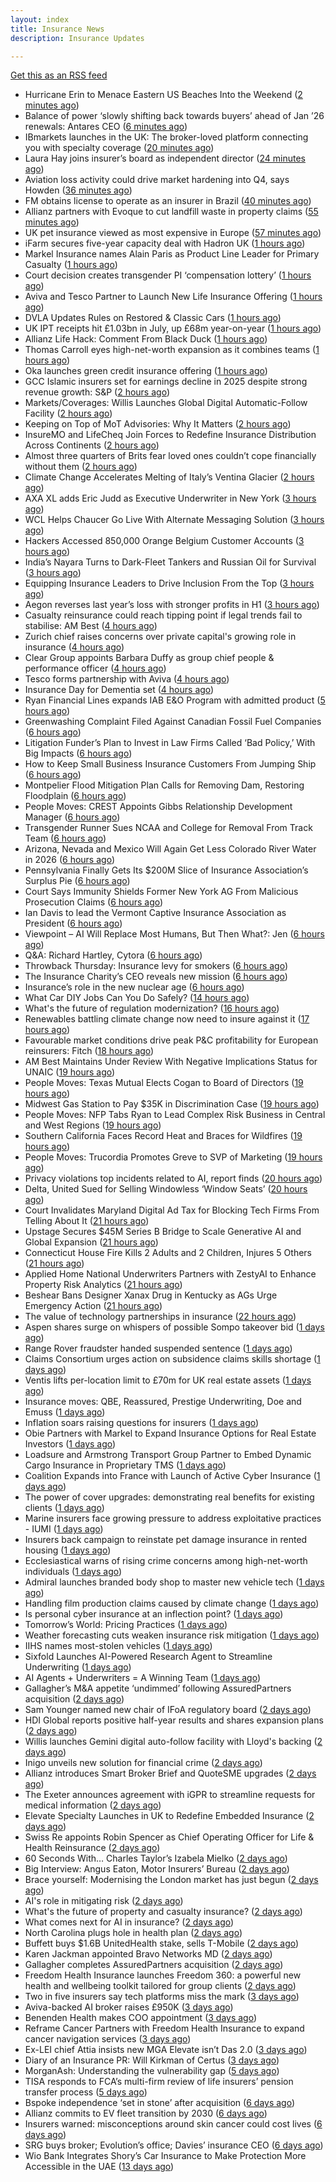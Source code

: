 ```yaml
---
layout: index
title: Insurance News
description: Insurance Updates

---
```


[Get this as an RSS feed](/insurance.rss)

<!-- news_marker starts -->
- Hurricane Erin to Menace Eastern US Beaches Into the Weekend ([2 minutes ago](https://www.insurancejournal.com/news/national/2025/08/21/836503.htm))
- Balance of power ‘slowly shifting back towards buyers’ ahead of Jan ’26 renewals: Antares CEO ([6 minutes ago](https://www.reinsurancene.ws/balance-of-power-slowly-shifting-back-towards-buyers-ahead-of-jan-26-renewals-antares-ceo/))
- IBmarkets launches in the UK: The broker-loved platform connecting you with specialty coverage ([20 minutes ago](https://www.insurancebusinessmag.com/uk/news/breaking-news/ibmarkets-launches-in-the-uk-the-brokerloved-platform-connecting-you-with-specialty-coverage-546952.aspx))
- Laura Hay joins insurer’s board as independent director ([24 minutes ago](https://www.insurancebusinessmag.com/uk/news/breaking-news/laura-hay-joins-insurers-board-as-independent-director-546951.aspx))
- Aviation loss activity could drive market hardening into Q4, says Howden ([36 minutes ago](https://www.reinsurancene.ws/aviation-loss-activity-could-drive-market-hardening-into-q4-says-howden/))
- FM obtains license to operate as an insurer in Brazil ([40 minutes ago](https://www.insurancebusinessmag.com/uk/news/breaking-news/fm-obtains-license-to-operate-as-an-insurer-in-brazil-546948.aspx))
- Allianz partners with Evoque to cut landfill waste in property claims ([55 minutes ago](https://www.insurancebusinessmag.com/uk/news/claims/allianz-partners-with-evoque-to-cut-landfill-waste-in-property-claims-546947.aspx))
- UK pet insurance viewed as most expensive in Europe ([57 minutes ago](https://www.postonline.co.uk/personal/7958915/uk-pet-insurance-viewed-as-most-expensive-in-europe))
- iFarm secures five-year capacity deal with Hadron UK ([1 hours ago](https://www.insurancebusinessmag.com/uk/news/breaking-news/ifarm-secures-fiveyear-capacity-deal-with-hadron-uk-546946.aspx))
- Markel Insurance names Alain Paris as Product Line Leader for Primary Casualty ([1 hours ago](https://www.reinsurancene.ws/markel-insurance-names-alain-paris-as-product-line-leader-for-primary-casualty/))
- Court decision creates transgender PI ‘compensation lottery’ ([1 hours ago](https://www.postonline.co.uk/personal/7958916/court-decision-creates-transgender-pi-%E2%80%98compensation-lottery%E2%80%99))
- Aviva and Tesco Partner to Launch New Life Insurance Offering ([1 hours ago](https://www.insurtechinsights.com/aviva-and-tesco-partner-to-launch-new-life-insurance-offering/))
- DVLA Updates Rules on Restored & Classic Cars ([1 hours ago](https://insurance-edge.net/2025/08/21/dvla-updates-rules-on-restored-classic-cars/))
- UK IPT receipts hit £1.03bn in July, up £68m year-on-year ([1 hours ago](https://www.insurancebusinessmag.com/uk/news/life-insurance/uk-ipt-receipts-hit-1-03bn-in-july-up-68m-yearonyear-546942.aspx))
- Allianz Life Hack: Comment From Black Duck ([1 hours ago](https://insurance-edge.net/2025/08/21/allianz-life-hack-comment-from-black-duck/))
- Thomas Carroll eyes high-net-worth expansion as it combines teams ([1 hours ago](https://www.postonline.co.uk/broker/7958912/thomas-carroll-eyes-high-net-worth-expansion-as-it-combines-teams))
- Oka launches green credit insurance offering ([1 hours ago](https://www.reinsurancene.ws/oka-launches-green-credit-insurance-offering/))
- GCC Islamic insurers set for earnings decline in 2025 despite strong revenue growth: S&P ([2 hours ago](https://www.reinsurancene.ws/gcc-islamic-insurers-set-for-earnings-decline-in-2025-despite-strong-revenue-growth-sp/))
- Markets/Coverages: Willis Launches Global Digital Automatic-Follow Facility ([2 hours ago](https://www.insurancejournal.com/news/international/2025/08/21/836499.htm))
- Keeping on Top of MoT Advisories: Why It Matters ([2 hours ago](https://insurance-edge.net/2025/08/21/keeping-on-top-of-mot-advisories-why-it-matters/))
- InsureMO and LifeCheq Join Forces to Redefine Insurance Distribution Across Continents ([2 hours ago](https://www.insurtechinsights.com/insuremo-and-lifecheq-join-forces-to-redefine-insurance-distribution-across-continents/))
- Almost three quarters of Brits fear loved ones couldn’t cope financially without them ([2 hours ago](https://ifamagazine.com/almost-three-quarters-of-brits-fear-loved-ones-couldnt-cope-financially-without-them/))
- Climate Change Accelerates Melting of Italy’s Ventina Glacier ([2 hours ago](https://www.insurancejournal.com/news/international/2025/08/21/836484.htm))
- AXA XL adds Eric Judd as Executive Underwriter in New York ([3 hours ago](https://www.reinsurancene.ws/axa-xl-adds-eric-judd-as-executive-underwriter-in-new-york/))
- WCL Helps Chaucer Go Live With Alternate Messaging Solution ([3 hours ago](https://insurance-edge.net/2025/08/21/wcl-helps-chaucer-go-live-with-alternate-messaging-solution/))
- Hackers Accessed 850,000 Orange Belgium Customer Accounts ([3 hours ago](https://www.insurancejournal.com/news/international/2025/08/21/836480.htm))
- India’s Nayara Turns to Dark-Fleet Tankers and Russian Oil for Survival ([3 hours ago](https://www.insurancejournal.com/news/international/2025/08/21/836475.htm))
- Equipping Insurance Leaders to Drive Inclusion From the Top ([3 hours ago](https://insurance-edge.net/2025/08/21/equipping-insurance-leaders-to-drive-inclusion-from-the-top/))
- Aegon reverses last year’s loss with stronger profits in H1 ([3 hours ago](https://www.insurancebusinessmag.com/uk/news/breaking-news/aegon-reverses-last-years-loss-with-stronger-profits-in-h1-546921.aspx))
- Casualty reinsurance could reach tipping point if legal trends fail to stabilise: AM Best ([4 hours ago](https://www.reinsurancene.ws/casualty-reinsurance-could-reach-tipping-point-if-legal-trends-fail-to-stabilise-am-best/))
- Zurich chief raises concerns over private capital's growing role in insurance ([4 hours ago](https://www.insurancebusinessmag.com/uk/news/breaking-news/zurich-chief-raises-concerns-over-private-capitals-growing-role-in-insurance-546919.aspx))
- Clear Group appoints Barbara Duffy as group chief people & performance officer ([4 hours ago](https://www.insurancebusinessmag.com/uk/news/breaking-news/clear-group-appoints-barbara-duffy-as-group-chief-people-and-performance-officer-546918.aspx))
- Tesco forms partnership with Aviva ([4 hours ago](https://www.insurancebusinessmag.com/uk/news/life-insurance/tesco-forms-partnership-with-aviva-546917.aspx))
- Insurance Day for Dementia set ([4 hours ago](https://www.insurancebusinessmag.com/uk/news/non-profits/insurance-day-for-dementia-set-546915.aspx))
- Ryan Financial Lines expands IAB E&O Program with admitted product ([5 hours ago](https://www.reinsurancene.ws/ryan-financial-lines-expands-iab-eo-program-with-admitted-product/))
- Greenwashing Complaint Filed Against Canadian Fossil Fuel Companies ([6 hours ago](https://www.insurancejournal.com/news/international/2025/08/21/836419.htm))
- Litigation Funder’s Plan to Invest in Law Firms Called ‘Bad Policy,’ With Big Impacts ([6 hours ago](https://www.insurancejournal.com/news/southeast/2025/08/21/836441.htm))
- How to Keep Small Business Insurance Customers From Jumping Ship ([6 hours ago](https://www.insurancejournal.com/news/national/2025/08/21/836379.htm))
- Montpelier Flood Mitigation Plan Calls for Removing Dam, Restoring Floodplain ([6 hours ago](https://www.insurancejournal.com/news/east/2025/08/21/836432.htm))
- People Moves: CREST Appoints Gibbs Relationship Development Manager ([6 hours ago](https://www.insurancejournal.com/news/west/2025/08/21/835797.htm))
- Transgender Runner Sues NCAA and College for Removal From Track Team ([6 hours ago](https://www.insurancejournal.com/news/national/2025/08/21/836047.htm))
- Arizona, Nevada and Mexico Will Again Get Less Colorado River Water in 2026 ([6 hours ago](https://www.insurancejournal.com/news/west/2025/08/21/836163.htm))
- Pennsylvania Finally Gets Its $200M Slice of Insurance Association’s Surplus Pie ([6 hours ago](https://www.insurancejournal.com/news/east/2025/08/21/836462.htm))
- Court Says Immunity Shields Former New York AG From Malicious Prosecution Claims ([6 hours ago](https://www.insurancejournal.com/news/east/2025/08/21/836468.htm))
- Ian Davis to lead the Vermont Captive Insurance Association as President ([6 hours ago](https://www.reinsurancene.ws/ian-davis-to-lead-the-vermont-captive-insurance-association-as-president/))
- Viewpoint – AI Will Replace Most Humans, But Then What?: Jen ([6 hours ago](https://www.insurancejournal.com/news/national/2025/08/21/836361.htm))
- Q&A: Richard Hartley, Cytora ([6 hours ago](https://www.postonline.co.uk/technology/7958053/qa-richard-hartley-cytora))
- Throwback Thursday: Insurance levy for smokers ([6 hours ago](https://www.postonline.co.uk/claims/7956762/throwback-thursday-insurance-levy-for-smokers))
- The Insurance Charity’s CEO reveals new mission ([6 hours ago](https://www.postonline.co.uk/people/7958166/the-insurance-charity%E2%80%99s-ceo-reveals-new-mission))
- Insurance’s role in the new nuclear age ([6 hours ago](https://www.postonline.co.uk/commercial/7958893/insurance%E2%80%99s-role-in-the-new-nuclear-age))
- What Car DIY Jobs Can You Do Safely? ([14 hours ago](https://insurance-edge.net/2025/08/20/what-car-diy-jobs-can-you-do-safely/))
- What's the future of regulation modernization? ([16 hours ago](https://www.dig-in.com/opinion/what-does-rule-modernization-mean))
- Renewables battling climate change now need to insure against it ([17 hours ago](https://www.dig-in.com/articles/renewables-battling-climate-change-now-need-to-insure))
- Favourable market conditions drive peak P&C profitability for European reinsurers: Fitch ([18 hours ago](https://www.reinsurancene.ws/favourable-market-conditions-drive-peak-pc-profitability-for-european-reinsurers-fitch/))
- AM Best Maintains Under Review With Negative Implications Status for UNAIC ([19 hours ago](https://www.insurancejournal.com/news/southcentral/2025/08/20/836415.htm))
- People Moves: Texas Mutual Elects Cogan to Board of Directors ([19 hours ago](https://www.insurancejournal.com/news/southcentral/2025/08/20/836412.htm))
- Midwest Gas Station to Pay $35K in Discrimination Case ([19 hours ago](https://www.insurancejournal.com/news/midwest/2025/08/20/836409.htm))
- People Moves: NFP Tabs Ryan to Lead Complex Risk Business in Central and West Regions ([19 hours ago](https://www.insurancejournal.com/news/midwest/2025/08/20/836405.htm))
- Southern California Faces Record Heat and Braces for Wildfires ([19 hours ago](https://www.insurancejournal.com/news/west/2025/08/20/836403.htm))
- People Moves: Trucordia Promotes Greve to SVP of Marketing ([19 hours ago](https://www.insurancejournal.com/news/west/2025/08/20/836257.htm))
- Privacy violations top incidents related to AI, report finds ([20 hours ago](https://www.insurancebusinessmag.com/uk/business-strategy/privacy-violations-top-incidents-related-to-ai-report-finds-546857.aspx))
- Delta, United Sued for Selling Windowless ‘Window Seats’ ([20 hours ago](https://www.insurancejournal.com/news/national/2025/08/20/836396.htm))
- Court Invalidates Maryland Digital Ad Tax for Blocking Tech Firms From Telling About It ([21 hours ago](https://www.insurancejournal.com/news/east/2025/08/20/836393.htm))
- Upstage Secures $45M Series B Bridge to Scale Generative AI and Global Expansion ([21 hours ago](https://www.insurtechinsights.com/upstage-secures-45m-series-b-bridge-to-scale-generative-ai-and-global-expansion/))
- Connecticut House Fire Kills 2 Adults and 2 Children, Injures 5 Others ([21 hours ago](https://www.insurancejournal.com/news/east/2025/08/20/836390.htm))
- Applied Home National Underwriters Partners with ZestyAI to Enhance Property Risk Analytics ([21 hours ago](https://www.insurtechinsights.com/applied-home-national-underwriters-partners-with-zestyai-to-enhance-property-risk-analytics/))
- Beshear Bans Designer Xanax Drug in Kentucky as AGs Urge Emergency Action ([21 hours ago](https://www.insurancejournal.com/news/southeast/2025/08/20/836386.htm))
- The value of technology partnerships in insurance ([22 hours ago](https://www.dig-in.com/podcast/the-value-of-technology-partnerships-in-insurance))
- Aspen shares surge on whispers of possible Sompo takeover bid ([1 days ago](https://www.insurancebusinessmag.com/uk/news/breaking-news/aspen-shares-surge-on-whispers-of-possible-sompo-takeover-bid-546864.aspx))
- Range Rover fraudster handed suspended sentence ([1 days ago](https://www.postonline.co.uk/claims/7958909/range-rover-fraudster-handed-suspended-sentence))
- Claims Consortium urges action on subsidence claims skills shortage ([1 days ago](https://www.insurancebusinessmag.com/uk/news/claims/claims-consortium-urges-action-on-subsidence-claims-skills-shortage-546782.aspx))
- Ventis lifts per-location limit to £70m for UK real estate assets ([1 days ago](https://www.insurancebusinessmag.com/uk/news/breaking-news/ventis-lifts-perlocation-limit-to-70m-for-uk-real-estate-assets-546781.aspx))
- Insurance moves: QBE, Reassured, Prestige Underwriting, Doe and Emuss ([1 days ago](https://www.insurancebusinessmag.com/uk/news/breaking-news/insurance-moves-qbe-reassured-prestige-underwriting-doe-and-emuss-546778.aspx))
- Inflation soars raising questions for insurers ([1 days ago](https://www.insurancebusinessmag.com/uk/news/breaking-news/inflation-soars-raising-questions-for-insurers-546777.aspx))
- Obie Partners with Markel to Expand Insurance Options for Real Estate Investors ([1 days ago](https://www.insurtechinsights.com/obie-partners-with-markel-to-expand-insurance-options-for-real-estate-investors/))
- Loadsure and Armstrong Transport Group Partner to Embed Dynamic Cargo Insurance in Proprietary TMS ([1 days ago](https://www.insurtechinsights.com/loadsure-and-armstrong-transport-group-partner-to-embed-dynamic-cargo-insurance-in-proprietary-tms/))
- Coalition Expands into France with Launch of Active Cyber Insurance ([1 days ago](https://www.insurtechinsights.com/coalition-expands-into-france-with-launch-of-active-cyber-insurance/))
- The power of cover upgrades: demonstrating real benefits for existing clients ([1 days ago](https://ifamagazine.com/the-power-of-cover-upgrades-demonstrating-real-benefits-for-existing-clients/))
- Marine insurers face growing pressure to address exploitative practices - IUMI ([1 days ago](https://www.insurancebusinessmag.com/uk/news/marine/marine-insurers-face-growing-pressure-to-address-exploitative-practices--iumi-546766.aspx))
- Insurers back campaign to reinstate pet damage insurance in rented housing ([1 days ago](https://www.insurancebusinessmag.com/uk/news/property-insurance/insurers-back-campaign-to-reinstate-pet-damage-insurance-in-rented-housing-546761.aspx))
- Ecclesiastical warns of rising crime concerns among high-net-worth individuals ([1 days ago](https://www.insurancebusinessmag.com/uk/news/property-insurance/ecclesiastical-warns-of-rising-crime-concerns-among-highnetworth-individuals-546748.aspx))
- Admiral launches branded body shop to master new vehicle tech ([1 days ago](https://www.postonline.co.uk/claims/7958908/admiral-launches-branded-body-shop-to-master-new-vehicle-tech))
- Handling film production claims caused by climate change ([1 days ago](https://www.postonline.co.uk/claims/7958022/handling-film-production-claims-caused-by-climate-change))
- Is personal cyber insurance at an inflection point? ([1 days ago](https://www.postonline.co.uk/personal/7958123/is-personal-cyber-insurance-at-an-inflection-point))
- Tomorrow’s World: Pricing Practices ([1 days ago](https://www.postonline.co.uk/personal/7958156/tomorrow%E2%80%99s-world-pricing-practices))
- Weather forecasting cuts weaken insurance risk mitigation ([1 days ago](https://www.dig-in.com/news/weather-forecasting-cuts-weaken-insurance-risk-mitigation))
- IIHS names most-stolen vehicles ([1 days ago](https://www.dig-in.com/news/iihs-names-most-stolen-vehicle-models))
- Sixfold Launches AI-Powered Research Agent to Streamline Underwriting ([1 days ago](https://www.insurtechinsights.com/sixfold-launches-ai-powered-research-agent-to-streamline-underwriting/))
- AI Agents + Underwriters = A Winning Team ([1 days ago](https://www.insurtechinsights.com/ai-agents-underwriters-a-winning-team/))
- Gallagher’s M&A appetite ‘undimmed’ following AssuredPartners acquisition ([2 days ago](https://www.postonline.co.uk/broker/7958906/gallagher%E2%80%99s-ma-appetite-%E2%80%98undimmed%E2%80%99-following-assuredpartners-acquisition))
- Sam Younger named new chair of IFoA regulatory board ([2 days ago](https://www.insurancebusinessmag.com/uk/news/breaking-news/sam-younger-named-new-chair-of-ifoa-regulatory-board-546647.aspx))
- HDI Global reports positive half-year results and shares expansion plans ([2 days ago](https://www.insurancebusinessmag.com/uk/news/breaking-news/hdi-global-reports-positive-halfyear-results-and-shares-expansion-plans-546639.aspx))
- Willis launches Gemini digital auto-follow facility with Lloyd's backing ([2 days ago](https://www.insurancebusinessmag.com/uk/news/technology/willis-launches-gemini-digital-autofollow-facility-with-lloyds-backing-546632.aspx))
- Inigo unveils new solution for financial crime ([2 days ago](https://www.insurancebusinessmag.com/uk/news/professional-liability/inigo-unveils-new-solution-for-financial-crime-546629.aspx))
- Allianz introduces Smart Broker Brief and QuoteSME upgrades ([2 days ago](https://www.insurancebusinessmag.com/uk/news/technology/allianz-introduces-smart-broker-brief-and-quotesme-upgrades-546626.aspx))
- The Exeter announces agreement with iGPR to streamline requests for medical information ([2 days ago](https://ifamagazine.com/the-exeter-announces-agreement-with-igpr-to-streamline-requests-for-medical-information/))
- Elevate Specialty Launches in UK to Redefine Embedded Insurance ([2 days ago](https://www.insurtechinsights.com/elevate-specialty-launches-in-uk-to-redefine-embedded-insurance/))
- Swiss Re appoints Robin Spencer as Chief Operating Officer for Life & Health Reinsurance ([2 days ago](https://ifamagazine.com/swiss-re-appoints-robin-spencer-as-chief-operating-officer-for-life-health-reinsurance/))
- 60 Seconds With… Charles Taylor’s Izabela Mielko ([2 days ago](https://www.postonline.co.uk/technology/7957984/60-seconds-with%E2%80%A6-charles-taylor%E2%80%99s-izabela-mielko))
- Big Interview: Angus Eaton, Motor Insurers’ Bureau ([2 days ago](https://www.postonline.co.uk/regulation/7958299/big-interview-angus-eaton-motor-insurers%E2%80%99-bureau))
- Brace yourself: Modernising the London market has just begun ([2 days ago](https://www.postonline.co.uk/lloyd%E2%80%99slondon/7958892/brace-yourself-modernising-the-london-market-has-just-begun))
- AI's role in mitigating risk ([2 days ago](https://www.dig-in.com/opinion/ais-role-in-mitigating-risk))
- What's the future of property and casualty insurance? ([2 days ago](https://www.dig-in.com/opinion/whats-the-future-of-property-and-casualty-insurance))
- What comes next for AI in insurance? ([2 days ago](https://www.dig-in.com/opinion/what-comes-next-for-ai-in-insurance))
- North Carolina plugs hole in health plan ([2 days ago](https://www.dig-in.com/news/north-carolina-plugs-hole-in-health-plan))
- Buffett buys $1.6B UnitedHealth stake, sells T-Mobile ([2 days ago](https://www.dig-in.com/articles/buffett-buys-1-6b-unitedhealth-stake-sells-t-mobile))
- Karen Jackman appointed Bravo Networks MD ([2 days ago](https://www.postonline.co.uk/broker/7958905/karen-jackman-appointed-bravo-networks-md))
- Gallagher completes AssuredPartners acquisition ([2 days ago](https://www.postonline.co.uk/broker/7958904/gallagher-completes-assuredpartners-acquisition))
- Freedom Health Insurance launches Freedom 360: a powerful new health and wellbeing toolkit tailored for group clients ([2 days ago](https://ifamagazine.com/freedom-health-insurance-launches-freedom-360-a-powerful-new-health-and-wellbeing-toolkit-tailored-for-group-clients/))
- Two in five insurers say tech platforms miss the mark ([3 days ago](https://www.postonline.co.uk/news/7958902/two-in-five-insurers-say-tech-platforms-miss-the-mark))
- Aviva-backed AI broker raises £950K ([3 days ago](https://www.postonline.co.uk/broker/7958903/aviva-backed-ai-broker-raises-%C2%A3950k))
- Benenden Health makes COO appointment ([3 days ago](https://ifamagazine.com/benenden-health-makes-coo-appointment/))
- Reframe Cancer Partners with Freedom Health Insurance to expand cancer navigation services ([3 days ago](https://ifamagazine.com/reframe-cancer-partners-with-freedom-health-insurance-to-expand-cancer-navigation-services/))
- Ex-LEI chief Attia insists new MGA Elevate isn’t Das 2.0 ([3 days ago](https://www.postonline.co.uk/personal/7958900/ex-lei-chief-attia-insists-new-mga-elevate-isn%E2%80%99t-das-20))
- Diary of an Insurance PR: Will Kirkman of Certus ([3 days ago](https://www.postonline.co.uk/people/7958006/diary-of-an-insurance-pr-will-kirkman-of-certus))
- MorganAsh: Understanding the vulnerability gap ([5 days ago](https://ifamagazine.com/morganash-understanding-the-vulnerability-gap/))
- TISA responds to FCA’s multi-firm review of life insurers’ pension transfer process ([5 days ago](https://ifamagazine.com/tisa-responds-to-fcas-multi-firm-review-of-life-insurers-pension-transfer-process/))
- Bspoke independence ‘set in stone’ after acquisition ([6 days ago](https://www.postonline.co.uk/news/7958876/bspoke-independence-%E2%80%98set-in-stone%E2%80%99-after-acquisition))
- Allianz commits to EV fleet transition by 2030 ([6 days ago](https://www.postonline.co.uk/news/7958899/allianz-commits-to-ev-fleet-transition-by-2030))
- Insurers warned: misconceptions around skin cancer could cost lives ([6 days ago](https://ifamagazine.com/insurers-warned-misconceptions-around-skin-cancer-could-cost-lives/))
- SRG buys broker; Evolution’s office; Davies’ insurance CEO ([6 days ago](https://www.postonline.co.uk/news/7958889/srg-buys-broker-evolution%E2%80%99s-office-davies%E2%80%99-insurance-ceo))
- Wio Bank Integrates Shory’s Car Insurance to Make Protection More Accessible in the UAE ([13 days ago](https://thefintechtimes.com/wio-bank-integrates-shorys-car-insurance-to-make-protection-more-accessible-in-the-uae/))

<!-- news_marker ends -->